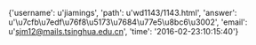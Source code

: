 {'username': u'jiamings', 'path': u'wd1143/1143.html', 'answer': u'\u7cfb\u7edf\u76f8\u5173\u7684\u77e5\u8bc6\u3002', 'email': u'sjm12@mails.tsinghua.edu.cn', 'time': '2016-02-23:10:15:40'}
